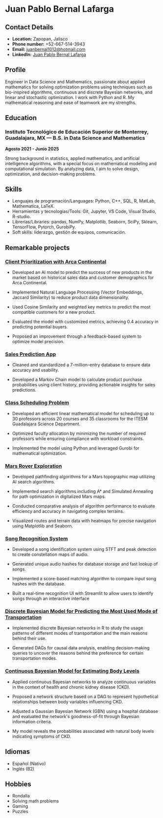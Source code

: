 # Juan Pablo Bernal Lafarga

## Contact Details
- **Location:** Zapopan, Jalisco
- **Phone number:** +52-667-514-3943
- **Email:** juanbernal1012@hotmail.com
- **LinkedIn:** [Juan Pablo Bernal Lafarga](www.linkedin.com/in/juan-pablo-bernal-lafarga-7b9942232)

## Profile
Engineer in Data Science and Mathematics, passionate about applied mathematics for solving optimization problems using techniques such as bio-inspired algorithms, continuous and discrete Bayesian networks, and linear and stochastic optimization. I work with Python and R. My mathematical reasoning and ease of teamwork are my strengths.

## Education
### Instituto Tecnológico de Educación Superior de Monterrey, Guadalajara, MX — B.S. in Data Science and Mathematics
**Agosto 2021 - Junio 2025**

Strong background in statistics, applied mathematics, and artificial intelligence algorithms, with a special focus on mathematical modeling and computational simulation. By analyzing data, I aim to solve design, optimization, and decision-making problems.

## Skills
- Lenguajes de programación/Languages: Python, C++, SQL, R, MatLab, Mathematica, LaTeX.
- Herramientas y tecnologías/Tools: Git, Jupyter, VS Code, Visual Studio, R-studio.
- Librerías/Libraries: pandas, NumPy, Matplotlib, Seaborn, SciPy, Sklearn, TensorFlow, Pytorch, GurobiPy.
- Soft skills: liderazgo, gestión de equipos, comunicación.

## Remarkable projects
### [Client Prioritization with Arca Continental](https://github.com/JPBL101203/Portafolio-Optimizacion/blob/2591f1b86d274b5f1fcdcde6e99f7f701fc16277/Knapsack_Aquarium.ipynb)
- Developed an AI model to predict the success of new products in the market based on historical sales data and
customer demographics for Arca Continental.

- Implemented Natural Language Processing (Vector Embeddings, Jaccard Similarity) to reduce product data
dimensionality.

- Used Cosine Similarity and weighted key metrics to predict the most compatible customers for a new product.

- Evaluated the model with customized metrics, achieving 0.4 accuracy in predicting potential buyers.

- Proposed an improvement through a feedback-based system to optimize model precision.

### [Sales Prediction App](https://github.com/JPBL101203/Portafolio-Optimizacion/blob/e777ea55e371be4a38440bb1acef54c92abc5761/Scheduling_Science_deparment.ipynb)
- Cleaned and standardized a 7-million-entry database to ensure data accuracy and usability.

- Developed a Markov Chain model to calculate product purchase probabilities using client history, providing
actionable insights for sales predictions.

### [Class Scheduling Problem](https://github.com/JPBL101203/Portafolio-Optimizacion/blob/e777ea55e371be4a38440bb1acef54c92abc5761/Predic_NivelesCuerpo.Rmd)
- Developed an efficient linear mathematical model for scheduling up to 30 professors across 20 courses and 35 classrooms for the ITESM Guadalajara Science Department.

- Optimized faculty allocation by minimizing the number of required professors while ensuring compliance with workload constraints.

- Implemented the model using Python and leveraged Gurobi for mathematical optimization.

### [Mars Rover Exploration](https://github.com/JPBL101203/Portafolio-Optimizacion/blob/e777ea55e371be4a38440bb1acef54c92abc5761/Predic_NivelesCuerpo.Rmd)
- Developed pathfinding algorithms for a Mars topographic map utilizing AI search algorithms.

- Implemented search algorithms including A* and Simulated Annealing for path optimization in digitalized Mars maps.

- Conducted comparative analysis of algorithm performance to evaluate efficiency and accuracy in navigating complex terrains.

- Visualized routes and terrain data with heatmaps for precise navigation using Matplotlib and Seaborn.

### [Song Recognition System](https://github.com/JPBL101203/Portafolio-Optimizacion/blob/e777ea55e371be4a38440bb1acef54c92abc5761/Predic_NivelesCuerpo.Rmd)
- Developed a song identification system using STFT and peak detection to create constellation maps of audio.

- Generated unique audio hashes for database storage and fast lookup of songs.

- Implemented a score-based matching algorithm to compare input song hashes with the database.

- Built a real-time recognition UI with Streamlit to allow users to identify songs through an interactive interface

### [Discrete Bayesian Model for Predicting the Most Used Mode of Transportation](https://github.com/JPBL101203/Portafolio-Optimizacion/blob/e777ea55e371be4a38440bb1acef54c92abc5761/Transporte_Preferido_Car.Rmd)
- Implemented discrete Bayesian networks in R to study the usage patterns of different modes of transportation and the main reasons behind their use.

- Generated DAGs for causal data analysis, enabling decision-making queries to uncover the reasons behind the preference for certain transportation modes.

### [Continuous Bayesian Model for Estimating Body Levels](https://github.com/JPBL101203/Portafolio-Optimizacion/blob/e777ea55e371be4a38440bb1acef54c92abc5761/Predic_NivelesCuerpo.Rmd)
- Applied continuous Bayesian networks to analyze continuous variables in the context of health and chronic kidney disease (CKD).

- Proposed a network structure based on a DAG to represent hypothetical relationships between body variables influencing CKD.

- Adjusted a Gaussian Bayesian Network (GBN) using a hospital database and evaluated the network's goodness-of-fit through Bayesian information criteria.

- My model reveals the probabilities associated with natural body levels indicating symptoms of CKD.

## Idiomas
- Español (Nativo)
- Inglés (B2)

## Hobbies
- Rondalla
- Solving math problems
- Gaming
- Puzzles
